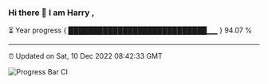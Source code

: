 ### Hi there 👋 I am Harry , 

⏳ Year progress { ████████████████████████████▁▁ } 94.07 %

---

⏰ Updated on Sat, 10 Dec 2022 08:42:33 GMT

![Progress Bar CI](https://github.com/duykhang68/duykhang68/workflows/Progress%20Bar%20CI/badge.svg)
